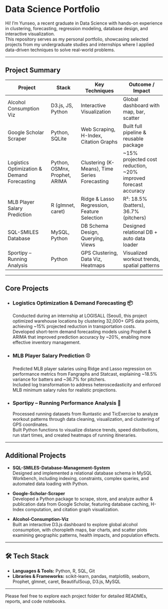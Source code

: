 # Data Science Portfolio

Hi! I’m Yunseo, a recent graduate in Data Science with hands-on experience in clustering, forecasting, regression modeling, database design, and interactive visualization.  
This repository serves as my personal portfolio, showcasing selected projects from my undergraduate studies and internships where I applied data-driven techniques to solve real-world problems.

---

## Project Summary

| Project                          | Stack             | Key Techniques                         | Outcome / Impact                           |
|----------------------------------|-------------------|----------------------------------------|--------------------------------------------|
| Alcohol Consumption Viz        | D3.js, JS, Python | Interactive Visualization              | Global dashboard with map, bar, scatter    |
| Google Scholar Scraper       | Python, SQLite    | Web Scraping, H-Index, Citation Graphs | Built full pipeline & reusable package     |
| Logistics Optimization & Demand Forecasting  | Python, OSMnx, Prophet, ARIMA | Clustering (K-Means), Time Series Forecasting | ~15% projected cost reduction, ~20% improved forecast accuracy |
| MLB Player Salary Prediction    | R (glmnet, caret) | Ridge & Lasso Regression, Feature Selection | R²: 18.5% (batters), 36.7% (pitchers)      |
| SQL-SMILES Database    | MySQL, Python     | DB Schema Design, Querying, Views      | Designed relational DB + auto data loader  |
| Sportipy – Running Analysis     | Python            | GPS Clustering, Data Viz, Heatmaps     | Visualized workout trends, spatial patterns |

---

## Core Projects

- ### Logistics Optimization & Demand Forecasting 📦 
  Conducted during an internship at LOGISALL (Seoul), this project optimized warehouse locations by clustering 32,000+ GPS data    points, achieving ~15% projected reduction in transportation costs.  
  Developed short-term demand forecasting models using Prophet & ARIMA that improved prediction accuracy by ~20%, enabling more    effective inventory management.

- ### MLB Player Salary Prediction ⚾ 
  Predicted MLB player salaries using Ridge and Lasso regression on performance metrics from Fangraphs and Statcast, explaining    ~18.5% variance for batters and ~36.7% for pitchers.  
  Included log transformation to address heteroscedasticity and enforced MLB minimum salary rules for realistic projections.

- ### Sportipy – Running Performance Analysis 🏃
  Processed running datasets from Runtastic and TicExercise to analyze workout patterns through data cleaning, visualization,      and clustering of GPS coordinates.  
  Built Python functions to visualize distance trends, speed distributions, run start times, and created heatmaps of running       itineraries.

---

## Additional Projects

- **SQL-SMILES-Database-Management-System**  
  Designed and implemented a relational database schema in MySQL Workbench, including indexing, constraints, complex queries,     and automated data loading with Python.

- **Google-Scholar-Scraper**  
  Developed a Python package to scrape, store, and analyze author & publication data from Google Scholar, featuring database caching, H-Index computation, and citation graph visualization.

- **Alcohol-Consumption-Viz**  
  Built an interactive D3.js dashboard to explore global alcohol consumption, with choropleth maps, bar charts, and scatter plots examining geographic patterns, health impacts, and population effects.

---

## 🛠 Tech Stack

- **Languages & Tools:** Python, R, SQL, Git
- **Libraries & Frameworks:** scikit-learn, pandas, matplotlib, seaborn, Prophet, glmnet, caret, BeautifulSoup, D3.js, MySQL

---

Please feel free to explore each project folder for detailed READMEs, reports, and code notebooks.  
